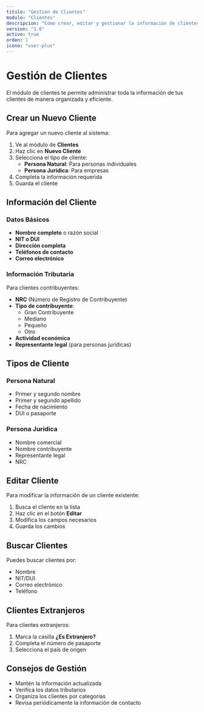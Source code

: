 ```yaml
---
titulo: "Gestión de Clientes"
modulo: "Clientes"
descripcion: "Cómo crear, editar y gestionar la información de clientes"
version: "1.0"
activo: true
orden: 1
icono: "user-plus"
---
```


# Gestión de Clientes

El módulo de clientes te permite administrar toda la información de tus clientes de manera organizada y eficiente.

## Crear un Nuevo Cliente

Para agregar un nuevo cliente al sistema:

1. Ve al módulo de **Clientes**
2. Haz clic en **Nuevo Cliente**
3. Selecciona el tipo de cliente:
   - **Persona Natural**: Para personas individuales
   - **Persona Jurídica**: Para empresas
4. Completa la información requerida
5. Guarda el cliente

## Información del Cliente

### Datos Básicos

- **Nombre completo** o razón social
- **NIT o DUI**
- **Dirección completa**
- **Teléfonos de contacto**
- **Correo electrónico**

### Información Tributaria

Para clientes contribuyentes:

- **NRC** (Número de Registro de Contribuyente)
- **Tipo de contribuyente**:
  - Gran Contribuyente
  - Mediano
  - Pequeño
  - Otro
- **Actividad económica**
- **Representante legal** (para personas jurídicas)

## Tipos de Cliente

### Persona Natural

- Primer y segundo nombre
- Primer y segundo apellido
- Fecha de nacimiento
- DUI o pasaporte

### Persona Jurídica

- Nombre comercial
- Nombre contribuyente
- Representante legal
- NRC

## Editar Cliente

Para modificar la información de un cliente existente:

1. Busca el cliente en la lista
2. Haz clic en el botón **Editar**
3. Modifica los campos necesarios
4. Guarda los cambios

## Buscar Clientes

Puedes buscar clientes por:

- Nombre
- NIT/DUI
- Correo electrónico
- Teléfono

## Clientes Extranjeros

Para clientes extranjeros:

1. Marca la casilla **¿Es Extranjero?**
2. Completa el número de pasaporte
3. Selecciona el país de origen

## Consejos de Gestión

- Mantén la información actualizada
- Verifica los datos tributarios
- Organiza los clientes por categorías
- Revisa periódicamente la información de contacto
